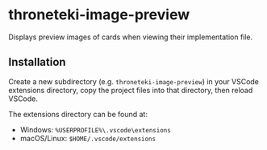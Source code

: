 # throneteki-image-preview

Displays preview images of cards when viewing their implementation file.

## Installation

Create a new subdirectory (e.g. `throneteki-image-preview`) in your VSCode extensions directory, copy the project files into that directory, then reload VSCode.

The extensions directory can be found at:
* Windows: `%USERPROFILE%\.vscode\extensions`
* macOS/Linux: `$HOME/.vscode/extensions`
